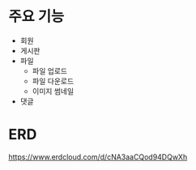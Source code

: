 

# 주요 기능
- 회원
- 게시판
- 파일
    * 파일 업로드
    * 파일 다운로드
    * 이미지 썸네일
- 댓글



# ERD
https://www.erdcloud.com/d/cNA3aaCQod94DQwXh


 
